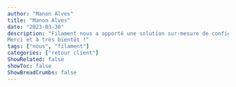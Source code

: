 ```yaml
---
author: "Manon Alves"
title: "Manon Alves"
date: "2023-03-30"
description: "Filament nous a apporté une solution sur-mesure de configurateur pour notre collection évolutive. Nous sommes ravis de cette collaboration. Nicolas et Denis ont été très à l'écoute, efficace et ont fait un travail de qualité. Nous ne pouvons que les recommander :)
Merci et à très bientôt !"
tags: ["nous", "filament"]
categories: ["retour client"]
ShowRelated: false
showToc: false
ShowBreadCrumbs: false
---
```

